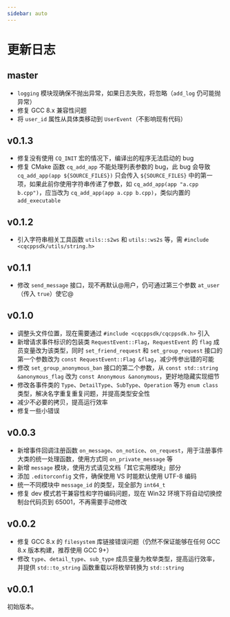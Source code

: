 ```yaml
---
sidebar: auto
---
```


# 更新日志

## master

- `logging` 模块现确保不抛出异常，如果日志失败，将忽略（`add_log` 仍可能抛异常）
- 修复 GCC 8.x 兼容性问题
- 将 `user_id` 属性从具体类移动到 `UserEvent`（不影响现有代码）

## v0.1.3

- 修复没有使用 `CQ_INIT` 宏的情况下，编译出的程序无法启动的 bug
- 修复 CMake 函数 `cq_add_app` 不能处理列表参数的 bug，此 bug 会导致 `cq_add_app(app ${SOURCE_FILES})` 只会传入 `${SOURCE_FILES}` 中的第一项，如果此前你使用字符串传递了参数，如 `cq_add_app(app "a.cpp b.cpp")`，应当改为 `cq_add_app(app a.cpp b.cpp)`，类似内置的 `add_executable`

## v0.1.2

- 引入字符串相关工具函数 `utils::s2ws` 和 `utils::ws2s` 等，需 `#include <cqcppsdk/utils/string.h>`

## v0.1.1

- 修改 `send_message` 接口，现不再默认@用户，仍可通过第三个参数 `at_user`（传入 `true`）使它@

## v0.1.0

- 调整头文件位置，现在需要通过 `#include <cqcppsdk/cqcppsdk.h>` 引入
- 新增请求事件标识的包装类 `RequestEvent::Flag`，`RequestEvent` 的 `flag` 成员变量改为该类型，同时 `set_friend_request` 和 `set_group_request` 接口的第一个参数改为 `const RequestEvent::Flag &flag`，减少传参出错的可能
- 修改 `set_group_anonymous_ban` 接口的第二个参数，从 `const std::string &anonymous_flag` 改为 `const Anonymous &anonymous`，更好地隐藏实现细节
- 修改各事件类的 `Type`、`DetailType`、`SubType`、`Operation` 等为 `enum class` 类型，解决名字重复重复问题，并提高类型安全性
- 减少不必要的拷贝，提高运行效率
- 修复一些小错误

## v0.0.3

- 新增事件回调注册函数 `on_message`、`on_notice`、`on_request`，用于注册事件大类的统一处理函数，使用方式同 `on_private_message` 等
- 新增 `message` 模块，使用方式请见文档「其它实用模块」部分
- 添加 `.editorconfig` 文件，确保使用 VS 时能默认使用 UTF-8 编码
- 统一不同模块中 `message_id` 的类型，现全部为 `int64_t`
- 修复 dev 模式若干兼容性和字符编码问题，现在 Win32 环境下将自动切换控制台代码页到 65001，不再需要手动修改

## v0.0.2

- 修复 GCC 8.x 的 `filesystem` 库链接错误问题（仍然不保证能够在任何 GCC 8.x 版本构建，推荐使用 GCC 9+）
- 修改 `type`、`detail_type`、`sub_type` 成员变量为枚举类型，提高运行效率，并提供 `std::to_string` 函数重载以将枚举转换为 `std::string`

## v0.0.1

初始版本。
